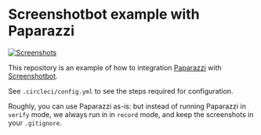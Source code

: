 # Screenshotbot example with Paparazzi

[![Screenshots](https://screenshotbot.io/badge?org=5fd16bcf4f4b3822fd0000e1&channel=paparazzi-example%3Asample&branch=main)](https://screenshotbot.io/active-run?org=5fd16bcf4f4b3822fd0000e1&channel=paparazzi-example%3Asample&branch=main)

This repository is an example of how to integration
[Paparazzi](https://github.com/cashapp/paparazzi)
with [Screenshotbot](https://screenshotbot.io).

See `.circleci/config.yml` to see the steps required for
configuration.


Roughly, you can use Paparazzi as-is: but instead of running Paparazzi
in `verify` mode, we always run in in `record` mode, and keep the
screenshots in your `.gitignore`.
